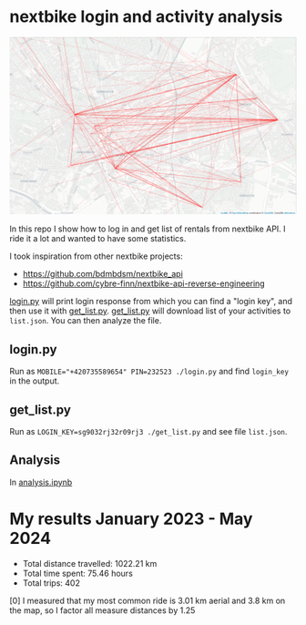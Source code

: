 # nextbike login and activity analysis

![My nextbike rides](map.png)

In this repo I show how to log in and get list of rentals from nextbike API. I ride it a lot and wanted to have some statistics.

I took inspiration from other nextbike projects:
- https://github.com/bdmbdsm/nextbike_api
- https://github.com/cybre-finn/nextbike-api-reverse-engineering

[login.py](login.py) will print login response from which you can find a "login key", and then use it with [get_list.py](get_list.py). [get_list.py](get_list.py) will download list of your activities to `list.json`. You can then analyze the file.

## login.py

Run as `MOBILE="+420735589654" PIN=232523 ./login.py` and find `login_key` in the output.

## get_list.py

Run as `LOGIN_KEY=sg9032rj32r09rj3 ./get_list.py` and see file `list.json`.

## Analysis

In [analysis.ipynb](analysis.ipynb)

# My results January 2023 - May 2024

- Total distance travelled:  1022.21 km
- Total time spent: 75.46 hours
- Total trips: 402


[0] I measured that my most common ride is 3.01 km aerial and 3.8 km on the map, so I factor all measure distances by 1.25